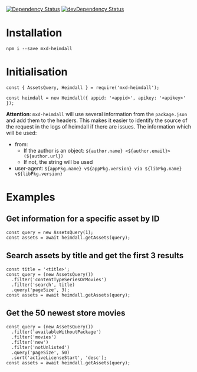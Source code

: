 [![Dependency Status](https://david-dm.org/dragonprojects/mxd-heimdall.svg)](https://david-dm.org/dragonprojects/mxd-heimdall)
[![devDependency Status](https://david-dm.org/dragonprojects/mxd-heimdall/dev-status.svg)](https://david-dm.org/dragonprojects/mxd-heimdall?type=dev)

# Installation

`npm i --save mxd-heimdall`


# Initialisation

```
const { AssetsQuery, Heimdall } = require('mxd-heimdall');

const heimdall = new Heimdall({ appid: '<appid>', apikey: '<apikey>' });
```

**Attention**: `mxd-heimdall` will use several information from the `package.json` and add them to the headers. This makes it easier to identify the source of the request in the logs of heimdall if there are issues.
The information which will be used:
* from: 
  * If the author is an object: `${author.name} <${author.email}> (${author.url})`
  * If not, the string will be used
* user-agent: `${appPkg.name} v${appPkg.version} via ${libPkg.name} v${libPkg.version}`


# Examples

## Get information for a specific asset by ID

```
const query = new AssetsQuery(1);
const assets = await heimdall.getAssets(query);
```


## Search assets by title and get the first 3 results

```
const title = '<title>';
const query = (new AssetsQuery())
  .filter('contentTypeSeriesOrMovies')
  .filter('search', title)
  .query('pageSize', 3);
const assets = await heimdall.getAssets(query);
```


## Get the 50 newest store movies

```
const query = (new AssetsQuery())
  .filter('availableWithoutPackage')
  .filter('movies')
  .filter('new')
  .filter('notUnlisted')
  .query('pageSize', 50)
  .sort('activeLicenseStart', 'desc');
const assets = await heimdall.getAssets(query);
```

